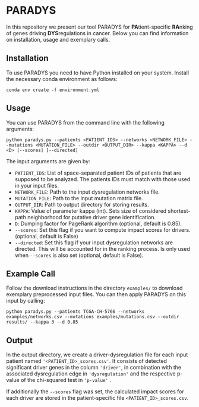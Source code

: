 # PARADYS

In this repository we present our tool PARADYS for **PA**tient-specific **RA**nking of genes driving **DYS**regulations in cancer. Below you can find information on installation, usage and exemplary calls.



## Installation

To use PARADYS you need to have Python installed on your system. Install the necessary conda environment as follows:

```
conda env create -f environment.yml
```



## Usage

You can use PARADYS from the command line with the following arguments:
```
python paradys.py --patients <PATIENT_IDS> --networks <NETWORK_FILE> --mutations <MUTATION_FILE> --outdir <OUTPUT_DIR> --kappa <KAPPA> --d <D> [--scores] [--directed]
```
The input arguments are given by:
* `PATIENT_IDS`: List of space-separated patient IDs of patients that are supposed to be analyzed. The patients IDs must match with those used in your input files.
* `NETWORK_FILE`: Path to the input dysregulation networks file.
* `MUTATION_FILE`: Path to the input mutation matrix file.
* `OUTPUT_DIR`: Path to output directory for storing results.
* `KAPPA`: Value of parameter kappa (int). Sets size of considered shortest-path neighborhood for putative driver gene identification. 
* `D`: Dumping factor for PageRank algorithm (optional, default is 0.85).
* `--scores`: Set this flag if you want to compute impact scores for drivers. (optional, default is False)
* `--directed`: Set this flag if your input dysregulation networks are directed. This will be accounted for in the ranking process. Is only used when `--scores` is also set (optional, default is False).



## Example Call

Follow the download instructions in the directory `examples/` to download exemplary preprocessed input files. You can then apply PARADYS on this input by calling:

```
python paradys.py --patients TCGA-CH-5766 --networks examples/networks.csv --mutations examples/mutations.csv --outdir results/ --kappa 3 --d 0.85 
```



## Output

In the output directory, we create a driver-dysregulation file for each input patient named `'<PATIENT_ID>_scores.csv'`. It consists of detected significant driver genes in the column `'driver'`, in combination with the associated dysregulation edge in `'dysregulation'` and the respective p-value of the chi-squared test in `'p-value'` .

If additionally the `--scores` flag was set, the calculated impact scores for each driver are stored in the patient-specific file `<PATIENT_ID>_scores.csv`.



